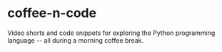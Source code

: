 # coffee-n-code
Video shorts and code snippets for exploring the Python programming language -- all during a morning coffee break.
